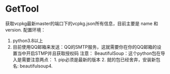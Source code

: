 # GetTool
获取vcpkg最新master的端口下的vcpkg.json所有信息，目前主要是 name 和 version.
配置环境：
  1. python3.8以上
  2. 目前使用QQ邮箱来发送：QQ的SMTP服务，这就需要你在你的QQ邮箱的设置当中开启STMP并且获取授权码
注意：
  BeautifulSoup：这个python包在导入是需要注意两点：
    1. pip必须是最新的版本
    2. 就的包已经舍弃，安装新包名: beautifulsoup4.
